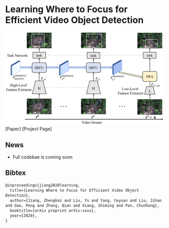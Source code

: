 # Learning Where to Focus for Efficient Video Object Detection

![image](./docs/figures/framework.png)
[Paper]
[Project Page]

## News
- Full codebae is coming soon


## Bibtex
```
@inproceedings{jiang2020learning,
  title={Learning Where to Focus for Efficient Video Object Detection},
  author={Jiang, Zhengkai and Liu, Yu and Yang, Ceyuan and Liu, Jihao and Gao, Peng and Zhang, Qian and Xiang, Shiming and Pan, Chunhong},
  booktitle={arXiv preprint arXiv:xxxx},
  year={2020},
}
```
